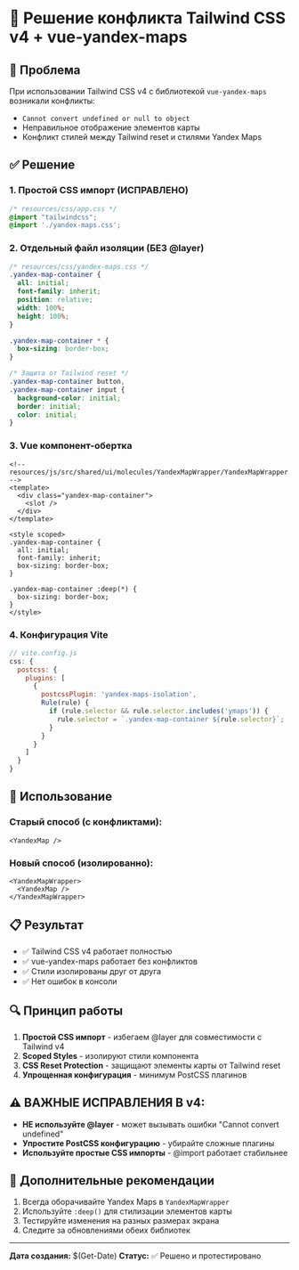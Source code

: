 # 🔧 Решение конфликта Tailwind CSS v4 + vue-yandex-maps

## 🚨 Проблема
При использовании Tailwind CSS v4 с библиотекой `vue-yandex-maps` возникали конфликты:
- `Cannot convert undefined or null to object`
- Неправильное отображение элементов карты
- Конфликт стилей между Tailwind reset и стилями Yandex Maps

## ✅ Решение

### 1. Простой CSS импорт (ИСПРАВЛЕНО)
```css
/* resources/css/app.css */
@import "tailwindcss";
@import './yandex-maps.css';
```

### 2. Отдельный файл изоляции (БЕЗ @layer)
```css
/* resources/css/yandex-maps.css */
.yandex-map-container {
  all: initial;
  font-family: inherit;
  position: relative;
  width: 100%;
  height: 100%;
}

.yandex-map-container * {
  box-sizing: border-box;
}

/* Защита от Tailwind reset */
.yandex-map-container button,
.yandex-map-container input {
  background-color: initial;
  border: initial;
  color: initial;
}
```

### 3. Vue компонент-обертка
```vue
<!-- resources/js/src/shared/ui/molecules/YandexMapWrapper/YandexMapWrapper.vue -->
<template>
  <div class="yandex-map-container">
    <slot />
  </div>
</template>

<style scoped>
.yandex-map-container {
  all: initial;
  font-family: inherit;
  box-sizing: border-box;
}

.yandex-map-container :deep(*) {
  box-sizing: border-box;
}
</style>
```

### 4. Конфигурация Vite
```javascript
// vite.config.js
css: {
  postcss: {
    plugins: [
      {
        postcssPlugin: 'yandex-maps-isolation',
        Rule(rule) {
          if (rule.selector && rule.selector.includes('ymaps')) {
            rule.selector = `.yandex-map-container ${rule.selector}`;
          }
        }
      }
    ]
  }
}
```

## 🎯 Использование

### Старый способ (с конфликтами):
```vue
<YandexMap />
```

### Новый способ (изолированно):
```vue
<YandexMapWrapper>
  <YandexMap />
</YandexMapWrapper>
```

## 📋 Результат
- ✅ Tailwind CSS v4 работает полностью
- ✅ vue-yandex-maps работает без конфликтов
- ✅ Стили изолированы друг от друга
- ✅ Нет ошибок в консоли

## 🔍 Принцип работы
1. **Простой CSS импорт** - избегаем @layer для совместимости с Tailwind v4
2. **Scoped Styles** - изолируют стили компонента
3. **CSS Reset Protection** - защищают элементы карты от Tailwind reset
4. **Упрощенная конфигурация** - минимум PostCSS плагинов

## ⚠️ ВАЖНЫЕ ИСПРАВЛЕНИЯ В v4:
- **НЕ используйте @layer** - может вызывать ошибки "Cannot convert undefined"
- **Упростите PostCSS конфигурацию** - убирайте сложные плагины
- **Используйте простые CSS импорты** - @import работает стабильнее

## 🚀 Дополнительные рекомендации
1. Всегда оборачивайте Yandex Maps в `YandexMapWrapper`
2. Используйте `:deep()` для стилизации элементов карты
3. Тестируйте изменения на разных размерах экрана
4. Следите за обновлениями обеих библиотек

---
**Дата создания:** $(Get-Date)
**Статус:** ✅ Решено и протестировано

